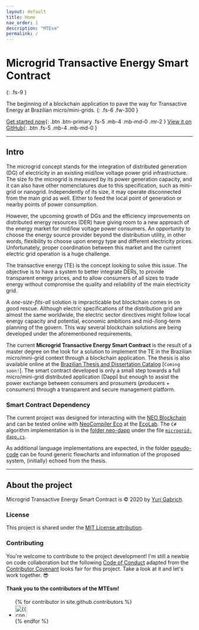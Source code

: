 ```yaml
---
layout: default
title: Home
nav_order: 1
description: "MTEsm"
permalink: /
---
```


# Microgrid Transactive Energy Smart Contract
{: .fs-9 }

The beginning of a blockchain application to pave the way for Transactive Energy at Brazilian micro/mini-grids.
{: .fs-6 .fw-300 }

[Get started now](https://yurigabrich.github.io/microgrid-dapp/docs/example){: .btn .btn-primary .fs-5 .mb-4 .mb-md-0 .mr-2 } [View it on GitHub](https://github.com/yurigabrich/microgrid-dapp){: .btn .fs-5 .mb-4 .mb-md-0 }

---

## Intro

The microgrid concept stands for the integration of distributed generation (DG) of electricity in an existing mid/low voltage power grid infrastructure.
The size fo the microgrid is measured by its power generation capacity, and it can also have other nomenclatures due to this specification, such as mini-grid or nanogrid.
Independently of its size, it may operate disconnected from the main grid as well.
Either to feed the local point of generation or nearby points of power consumption.

However, the upcoming growth of DGs and the efficiency improvements on distributed energy resources (DER) have giving room to a new approach of the energy market for mid/low voltage power consumers.
An opportunity to choose the energy source provider beyond the distribution utility, in other words, flexibility to choose upon energy type and different electricity prices.
Unfortunately, proper coordination between this market and the current electric grid operation is a huge challenge.

The transactive energy (TE) is the concept looking to solve this issue.
The objective is to have a system to better integrate DERs, to provide transparent energy prices, and to allow consumers of all sizes to trade energy without compromise the quality and reliability of the main electricity grid.

A *one-size-fits-all* solution is impracticable but blockchain comes in on good rescue.
Although electric specifications of the distribution grid are almost the same worldwide, the electric sector directives might follow local energy capacity and potential, economic ambitions and mid-/long-term planning of the govern.
This way several blockchain solutions are being developed under the aforementioned requirements.

The current **Microgrid Transactive Energy Smart Contract** is the result of a master degree on the look for a solution to implement the TE in the Brazilian micro/mini-grid context through a blockchain application.
The thesis is also available online at the [Brazilian Thesis and Dissertation Catalog](http://catalogodeteses.capes.gov.br/catalogo-teses/#!/) [`Coming soon!`].
The smart contract developed is only a small step towards a full micro/mini-grid distributed application (Dapp) but enough to assist the power exchange between consumers and prosumers (*pro*ducers + con*sumers*) through a transparent and secure management platform.


### Smart Contract Dependency

The current project was designed for interacting with the [NEO Blockchain](https://github.com/neo-project/neo) and can be tested online with [NeoCompiler Eco](https://github.com/NeoResearch/neocompiler-eco) at the [EcoLab](https://neocompiler.io/#!/ecolab/compilers).
The `C#` algorithm implementation is in the [folder neo-dapp](/neo-dapp) under the file [`microgrid-dapp.cs`](/neo-dapp/microgrid-dapp.cs).

As additional language implementations are expected, in the folder [pseudo-code](/pseudo-code) can be found generic flowcharts and information of the proposed system, (initially) echoed from the thesis.

---

## About the project

Microgrid Transactive Energy Smart Contract is &copy; 2020 by [Yuri Gabrich](https://github.com/yurigabrich/).

### License

This project is shared under the [MIT License attribution](LICENSE).

### Contributing

You're welcome to contribute to the project development!
I'm still a newbie on code collaboration but the following [Code of Conduct](/CONTRIBUTING.md) adapted from the [Contributor Covenant](https://www.contributor-covenant.org/) looks fair for this project.
Take a look at it and let's work together. :sunglasses:

#### Thank you to the contributors of the MTEsm!

<ul class="list-style-none">
{% for contributor in site.github.contributors %}
  <li class="d-inline-block mr-1">
     <a href="{{ contributor.html_url }}"><img src="{{ contributor.avatar_url }}" width="32" height="32" alt="{{ contributor.login }}"/></a>
  </li>
{% endfor %}
</ul>
